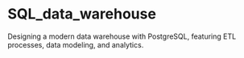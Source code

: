 # SQL_data_warehouse
Designing a modern data warehouse with PostgreSQL, featuring ETL processes, data modeling, and analytics.
